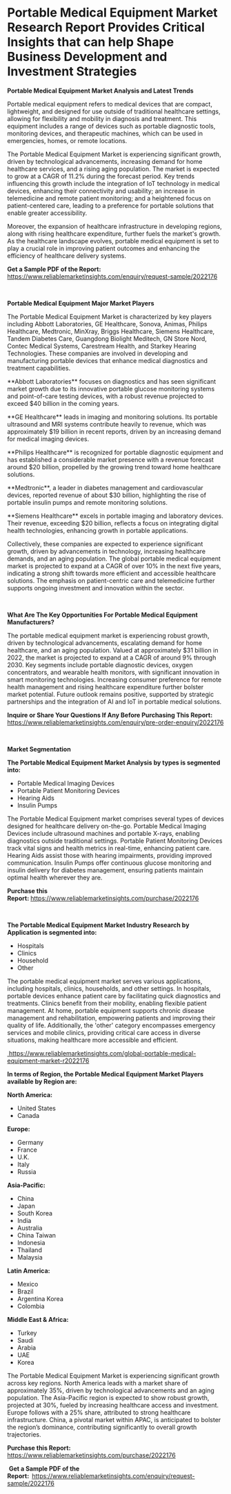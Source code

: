 <p><h1>Portable Medical Equipment Market Research Report Provides Critical Insights that can help Shape Business Development and Investment Strategies</h1></p><p><strong>Portable Medical Equipment Market Analysis and Latest Trends</strong></p>
<p><p>Portable medical equipment refers to medical devices that are compact, lightweight, and designed for use outside of traditional healthcare settings, allowing for flexibility and mobility in diagnosis and treatment. This equipment includes a range of devices such as portable diagnostic tools, monitoring devices, and therapeutic machines, which can be used in emergencies, homes, or remote locations.</p><p>The Portable Medical Equipment Market is experiencing significant growth, driven by technological advancements, increasing demand for home healthcare services, and a rising aging population. The market is expected to grow at a CAGR of 11.2% during the forecast period. Key trends influencing this growth include the integration of IoT technology in medical devices, enhancing their connectivity and usability; an increase in telemedicine and remote patient monitoring; and a heightened focus on patient-centered care, leading to a preference for portable solutions that enable greater accessibility.</p><p>Moreover, the expansion of healthcare infrastructure in developing regions, along with rising healthcare expenditure, further fuels the market's growth. As the healthcare landscape evolves, portable medical equipment is set to play a crucial role in improving patient outcomes and enhancing the efficiency of healthcare delivery systems.</p></p>
<p><strong>Get a Sample PDF of the Report:&nbsp;</strong> <a href="https://www.reliablemarketinsights.com/enquiry/request-sample/2022176?utm_campaign=2593&utm_medium=2&utm_source=Github&utm_content=ia&utm_term=13042025&utm_id=portable-medical-equipment">https://www.reliablemarketinsights.com/enquiry/request-sample/2022176</a></p>
<p>&nbsp;</p>
<p><strong>Portable Medical Equipment Major Market Players</strong></p>
<p><p>The Portable Medical Equipment Market is characterized by key players including Abbott Laboratories, GE Healthcare, Sonova, Animas, Philips Healthcare, Medtronic, MinXray, Briggs Healthcare, Siemens Healthcare, Tandem Diabetes Care, Guangdong Biolight Meditech, GN Store Nord, Contec Medical Systems, Carestream Health, and Starkey Hearing Technologies. These companies are involved in developing and manufacturing portable devices that enhance medical diagnostics and treatment capabilities.</p><p>**Abbott Laboratories** focuses on diagnostics and has seen significant market growth due to its innovative portable glucose monitoring systems and point-of-care testing devices, with a robust revenue projected to exceed $40 billion in the coming years.</p><p>**GE Healthcare** leads in imaging and monitoring solutions. Its portable ultrasound and MRI systems contribute heavily to revenue, which was approximately $19 billion in recent reports, driven by an increasing demand for medical imaging devices.</p><p>**Philips Healthcare** is recognized for portable diagnostic equipment and has established a considerable market presence with a revenue forecast around $20 billion, propelled by the growing trend toward home healthcare solutions.</p><p>**Medtronic**, a leader in diabetes management and cardiovascular devices, reported revenue of about $30 billion, highlighting the rise of portable insulin pumps and remote monitoring solutions.</p><p>**Siemens Healthcare** excels in portable imaging and laboratory devices. Their revenue, exceeding $20 billion, reflects a focus on integrating digital health technologies, enhancing growth in portable applications.</p><p>Collectively, these companies are expected to experience significant growth, driven by advancements in technology, increasing healthcare demands, and an aging population. The global portable medical equipment market is projected to expand at a CAGR of over 10% in the next five years, indicating a strong shift towards more efficient and accessible healthcare solutions. The emphasis on patient-centric care and telemedicine further supports ongoing investment and innovation within the sector.</p></p>
<p>&nbsp;</p>
<p><strong>What Are The Key Opportunities For Portable Medical Equipment Manufacturers?</strong></p>
<p><p>The portable medical equipment market is experiencing robust growth, driven by technological advancements, escalating demand for home healthcare, and an aging population. Valued at approximately $31 billion in 2022, the market is projected to expand at a CAGR of around 9% through 2030. Key segments include portable diagnostic devices, oxygen concentrators, and wearable health monitors, with significant innovation in smart monitoring technologies. Increasing consumer preference for remote health management and rising healthcare expenditure further bolster market potential. Future outlook remains positive, supported by strategic partnerships and the integration of AI and IoT in portable medical solutions.</p></p>
<p><strong>Inquire or Share Your Questions If Any Before Purchasing This Report:</strong> <a href="https://www.reliablemarketinsights.com/enquiry/pre-order-enquiry/2022176?utm_campaign=2593&utm_medium=2&utm_source=Github&utm_content=ia&utm_term=13042025&utm_id=portable-medical-equipment">https://www.reliablemarketinsights.com/enquiry/pre-order-enquiry/2022176</a></p>
<p>&nbsp;</p>
<p><strong>Market Segmentation</strong></p>
<p><strong>The Portable Medical Equipment Market Analysis by types is segmented into:</strong></p>
<p><ul><li>Portable Medical Imaging Devices</li><li>Portable Patient Monitoring Devices</li><li>Hearing Aids</li><li>Insulin Pumps</li></ul></p>
<p><p>The Portable Medical Equipment market comprises several types of devices designed for healthcare delivery on-the-go. Portable Medical Imaging Devices include ultrasound machines and portable X-rays, enabling diagnostics outside traditional settings. Portable Patient Monitoring Devices track vital signs and health metrics in real-time, enhancing patient care. Hearing Aids assist those with hearing impairments, providing improved communication. Insulin Pumps offer continuous glucose monitoring and insulin delivery for diabetes management, ensuring patients maintain optimal health wherever they are.</p></p>
<p><strong>Purchase this Report:&nbsp;</strong><a href="https://www.reliablemarketinsights.com/purchase/2022176?utm_campaign=2593&utm_medium=2&utm_source=Github&utm_content=ia&utm_term=13042025&utm_id=portable-medical-equipment">https://www.reliablemarketinsights.com/purchase/2022176</a></p>
<p>&nbsp;</p>
<p><strong>The Portable Medical Equipment Market Industry Research by Application is segmented into:</strong></p>
<p><ul><li>Hospitals</li><li>Clinics</li><li>Household</li><li>Other</li></ul></p>
<p><p>The portable medical equipment market serves various applications, including hospitals, clinics, households, and other settings. In hospitals, portable devices enhance patient care by facilitating quick diagnostics and treatments. Clinics benefit from their mobility, enabling flexible patient management. At home, portable equipment supports chronic disease management and rehabilitation, empowering patients and improving their quality of life. Additionally, the 'other' category encompasses emergency services and mobile clinics, providing critical care access in diverse situations, making healthcare more accessible and efficient.</p></p>
<p><a href="https://www.reliablemarketinsights.com/global-portable-medical-equipment-market-r2022176?utm_campaign=2593&utm_medium=2&utm_source=Github&utm_content=ia&utm_term=13042025&utm_id=portable-medical-equipment">&nbsp;https://www.reliablemarketinsights.com/global-portable-medical-equipment-market-r2022176</a></p>
<p><strong>In terms of Region, the Portable Medical Equipment Market Players available by Region are:</strong></p>
<p>
    <p> <strong> North America: </strong>
        <ul>
            <li>United States</li>
            <li>Canada</li>
        </ul>
        </p> 
    <p> <strong> Europe: </strong>
        <ul>
            <li>Germany</li>
            <li>France</li>
            <li>U.K.</li>
            <li>Italy</li>
            <li>Russia</li>
        </ul>
        </p> 
    <p> <strong> Asia-Pacific: </strong>
        <ul>
            <li>China</li>
            <li>Japan</li>
            <li>South Korea</li>
            <li>India</li>
            <li>Australia</li>
            <li>China Taiwan</li>
            <li>Indonesia</li>
            <li>Thailand</li>
            <li>Malaysia</li>
        </ul>
        </p> 
    <p> <strong> Latin America: </strong>
        <ul>
            <li>Mexico</li>
            <li>Brazil</li>
            <li>Argentina Korea</li>
            <li>Colombia</li>
        </ul>
        </p> 
    <p> <strong> Middle East & Africa: </strong>
        <ul>
            <li>Turkey</li>
            <li>Saudi</li>
            <li>Arabia</li>
            <li>UAE</li>
            <li>Korea</li>
        </ul>
    </p>
    </p>
<p><p>The Portable Medical Equipment Market is experiencing significant growth across key regions. North America leads with a market share of approximately 35%, driven by technological advancements and an aging population. The Asia-Pacific region is expected to show robust growth, projected at 30%, fueled by increasing healthcare access and investment. Europe follows with a 25% share, attributed to strong healthcare infrastructure. China, a pivotal market within APAC, is anticipated to bolster the region’s dominance, contributing significantly to overall growth trajectories.</p></p>
<p><strong>Purchase this Report: </strong><a href="https://www.reliablemarketinsights.com/purchase/2022176?utm_campaign=2593&utm_medium=2&utm_source=Github&utm_content=ia&utm_term=13042025&utm_id=portable-medical-equipment">https://www.reliablemarketinsights.com/purchase/2022176</a></p>
<p>&nbsp;<strong>Get a Sample PDF of the Report:&nbsp;&nbsp;</strong><a href="https://www.reliablemarketinsights.com/enquiry/request-sample/2022176?utm_campaign=2593&utm_medium=2&utm_source=Github&utm_content=ia&utm_term=13042025&utm_id=portable-medical-equipment">https://www.reliablemarketinsights.com/enquiry/request-sample/2022176</a></p>
<p><strong></strong></p>
<p><p></p><p></p><p></p></p>